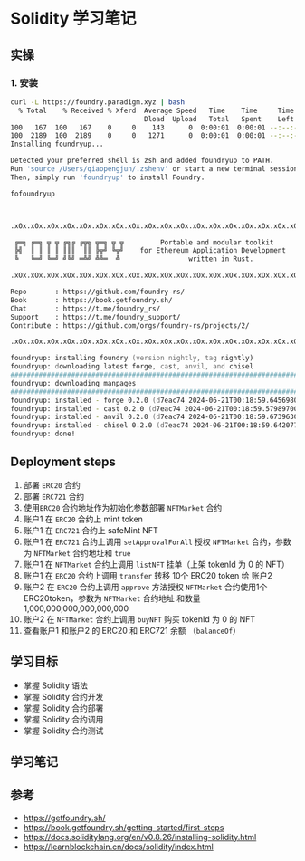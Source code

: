 # Solidity 学习笔记

## 实操

### 1. 安装

```zsh
curl -L https://foundry.paradigm.xyz | bash
  % Total    % Received % Xferd  Average Speed   Time    Time     Time  Current
                                 Dload  Upload   Total   Spent    Left  Speed
100   167  100   167    0     0    143      0  0:00:01  0:00:01 --:--:--   143
100  2189  100  2189    0     0   1271      0  0:00:01  0:00:01 --:--:--  1271
Installing foundryup...

Detected your preferred shell is zsh and added foundryup to PATH.
Run 'source /Users/qiaopengjun/.zshenv' or start a new terminal session to use foundryup.
Then, simply run 'foundryup' to install Foundry.

fofoundryup



.xOx.xOx.xOx.xOx.xOx.xOx.xOx.xOx.xOx.xOx.xOx.xOx.xOx.xOx.xOx.xOx.xOx.xOx

 ╔═╗ ╔═╗ ╦ ╦ ╔╗╔ ╔╦╗ ╦═╗ ╦ ╦         Portable and modular toolkit
 ╠╣  ║ ║ ║ ║ ║║║  ║║ ╠╦╝ ╚╦╝    for Ethereum Application Development
 ╚   ╚═╝ ╚═╝ ╝╚╝ ═╩╝ ╩╚═  ╩                 written in Rust.

.xOx.xOx.xOx.xOx.xOx.xOx.xOx.xOx.xOx.xOx.xOx.xOx.xOx.xOx.xOx.xOx.xOx.xOx

Repo       : https://github.com/foundry-rs/
Book       : https://book.getfoundry.sh/
Chat       : https://t.me/foundry_rs/
Support    : https://t.me/foundry_support/
Contribute : https://github.com/orgs/foundry-rs/projects/2/

.xOx.xOx.xOx.xOx.xOx.xOx.xOx.xOx.xOx.xOx.xOx.xOx.xOx.xOx.xOx.xOx.xOx.xOx

foundryup: installing foundry (version nightly, tag nightly)
foundryup: downloading latest forge, cast, anvil, and chisel
############################################################################################################## 100.0%
foundryup: downloading manpages
############################################################################################################## 100.0%
foundryup: installed - forge 0.2.0 (d7eac74 2024-06-21T00:18:59.645698000Z)
foundryup: installed - cast 0.2.0 (d7eac74 2024-06-21T00:18:59.579897000Z)
foundryup: installed - anvil 0.2.0 (d7eac74 2024-06-21T00:18:59.673963000Z)
foundryup: installed - chisel 0.2.0 (d7eac74 2024-06-21T00:18:59.642077000Z)
foundryup: done!
```

## Deployment steps

1. 部署 `ERC20` 合约
2. 部署 `ERC721` 合约
3. 使用`ERC20` 合约地址作为初始化参数部署 `NFTMarket` 合约
4. 账户1 在 `ERC20` 合约上 mint token
5. 账户1 在 `ERC721` 合约上 safeMint NFT
6. 账户1 在 `ERC721` 合约上调用 `setApprovalForAll` 授权 `NFTMarket` 合约，参数为 `NFTMarket` 合约地址和 `true`
7. 账户1 在 `NFTMarket` 合约上调用 `listNFT` 挂单（上架 tokenId 为 0 的 NFT）
8. 账户1 在 `ERC20` 合约上调用 `transfer` 转移 10个 ERC20 token 给 账户2
9. 账户2 在 `ERC20` 合约上调用 `approve` 方法授权 `NFTMarket` 合约使用1个ERC20token，参数为 `NFTMarket` 合约地址 和数量 1,000,000,000,000,000,000
10. 账户2 在 `NFTMarket` 合约上调用 `buyNFT` 购买 tokenId 为 0 的 NFT
11. 查看账户1 和账户2 的 ERC20 和 ERC721 余额 （`balanceOf`）

## 学习目标

- 掌握 Solidity 语法
- 掌握 Solidity 合约开发
- 掌握 Solidity 合约部署
- 掌握 Solidity 合约调用
- 掌握 Solidity 合约测试

## 学习笔记

## 参考

- <https://getfoundry.sh/>
- <https://book.getfoundry.sh/getting-started/first-steps>
- <https://docs.soliditylang.org/en/v0.8.26/installing-solidity.html>
- <https://learnblockchain.cn/docs/solidity/index.html>
